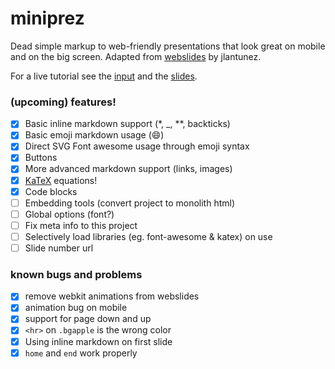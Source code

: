 # miniprez

Dead simple markup to web-friendly presentations that look great on mobile and on the big screen. Adapted from [webslides](https://github.com/jlantunez/webslides) by jlantunez.

For a live tutorial see the [input](tutorial.md) and the [slides](https://thoppe.github.io/miniprez/tutorial.html).

### (upcoming) features!

+ [x] Basic inline markdown support (*, _, **, backticks)
+ [x] Basic emoji markdown usage (:smile:)
+ [x] Direct SVG Font awesome usage through emoji syntax
+ [x] Buttons
+ [x] More advanced markdown support (links, images)
+ [x] [KaTeX](https://github.com/Khan/KaTeX) equations!
+ [x] Code blocks
+ [ ] Embedding tools (convert project to monolith html)
+ [ ] Global options (font?)
+ [ ] Fix meta info to this project
+ [ ] Selectively load libraries (eg. font-awesome & katex) on use
+ [ ] Slide number url

### known bugs and problems
+ [x] remove webkit animations from webslides
+ [x] animation bug on mobile
+ [x] support for page down and up
+ [x] `<hr>` on `.bgapple` is the wrong color
+ [x] Using inline markdown on first slide
+ [x] `home` and `end` work properly